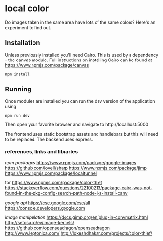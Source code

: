 # local color

Do images taken in the same area have lots of the same colors? Here's an experiment to find out.

## Installation

Unless previously installed you'll need Cairo. This is used by a dependency - the canvas module. Full instructions on installing Cairo can be found at https://www.npmjs.com/package/canvas

```
npm install
```

## Running

Once modules are installed you can run the dev version of the application using
```
npm run dev
```
Then open your favorite browser and navigate to http://localhost:5000

The frontend uses static bootstrap assets and handlebars but this will need to be replaced.
The backend uses express.

### references, links and libraries

*npm packages*
https://www.npmjs.com/package/google-images
https://github.com/lovell/sharp
https://www.npmjs.com/package/jimp
https://www.npmjs.com/package/localtunnel

for https://www.npmjs.com/package/color-thief
https://stackoverflow.com/questions/22100213/package-cairo-was-not-found-in-the-pkg-config-search-path-node-j-s-install-canv

*google api*
https://cse.google.com/cse/all
https://console.developers.google.com

*image manipulation*
https://docs.gimp.org/en/plug-in-convmatrix.html
http://setosa.io/ev/image-kernels/
https://github.com/openseadragon/openseadragon
http://www.leptonica.com/
http://lokeshdhakar.com/projects/color-thief/
